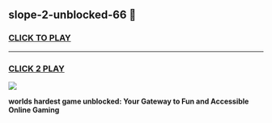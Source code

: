 
## slope-2-unblocked-66 👋
<h3>
<a href="https://premium.freeplayer.one?title=slope-2-unblocked-66&ref=14F">CLICK TO PLAY</a></h3>
<hr>

<h3>
<a href="https://premium.freeplayer.one?title=slope-2-unblocked-66&ref=14F">CLICK 2 PLAY</a>
  
</h3>

<a href="https://premium.freeplayer.one?title=slope-2-unblocked-66&ref=12F/"><img src="https://clearcache.store/games.png"></a>


**worlds hardest game unblocked: Your Gateway to Fun and Accessible Online Gaming**
